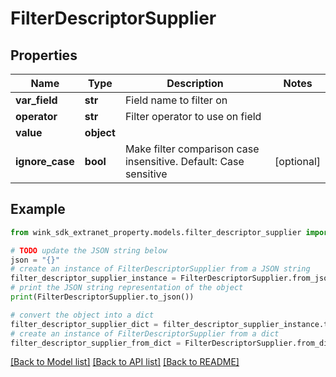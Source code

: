 # FilterDescriptorSupplier


## Properties

Name | Type | Description | Notes
------------ | ------------- | ------------- | -------------
**var_field** | **str** | Field name to filter on | 
**operator** | **str** | Filter operator to use on field | 
**value** | **object** |  | 
**ignore_case** | **bool** | Make filter comparison case insensitive. Default: Case sensitive  | [optional] 

## Example

```python
from wink_sdk_extranet_property.models.filter_descriptor_supplier import FilterDescriptorSupplier

# TODO update the JSON string below
json = "{}"
# create an instance of FilterDescriptorSupplier from a JSON string
filter_descriptor_supplier_instance = FilterDescriptorSupplier.from_json(json)
# print the JSON string representation of the object
print(FilterDescriptorSupplier.to_json())

# convert the object into a dict
filter_descriptor_supplier_dict = filter_descriptor_supplier_instance.to_dict()
# create an instance of FilterDescriptorSupplier from a dict
filter_descriptor_supplier_from_dict = FilterDescriptorSupplier.from_dict(filter_descriptor_supplier_dict)
```
[[Back to Model list]](../README.md#documentation-for-models) [[Back to API list]](../README.md#documentation-for-api-endpoints) [[Back to README]](../README.md)


